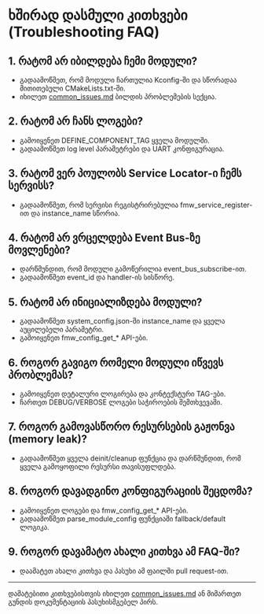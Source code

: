 # ხშირად დასმული კითხვები (Troubleshooting FAQ)

## 1. რატომ არ იბილდება ჩემი მოდული?
- გადაამოწმეთ, რომ მოდული ჩართულია Kconfig-ში და სწორადაა მითითებული CMakeLists.txt-ში.
- იხილეთ [common_issues.md](common_issues.md) ბილდის პრობლემების სექცია.

## 2. რატომ არ ჩანს ლოგები?
- გამოიყენეთ DEFINE_COMPONENT_TAG ყველა მოდულში.
- გადაამოწმეთ log level პარამეტრები და UART კონფიგურაცია.

## 3. რატომ ვერ პოულობს Service Locator-ი ჩემს სერვისს?
- გადაამოწმეთ, რომ სერვისი რეგისტრირებულია fmw_service_register-ით და instance_name სწორია.

## 4. რატომ არ ვრცელდება Event Bus-ზე მოვლენები?
- დარწმუნდით, რომ მოდული გამოწერილია event_bus_subscribe-ით.
- გადაამოწმეთ event_id და handler-ის სისწორე.

## 5. რატომ არ ინიციალიზდება მოდული?
- გადაამოწმეთ system_config.json-ში instance_name და ყველა აუცილებელი პარამეტრი.
- გამოიყენეთ fmw_config_get_* API-ები.

## 6. როგორ გავიგო რომელი მოდული იწვევს პრობლემას?
- გამოიყენეთ დეტალური ლოგირება და კონტექსტური TAG-ები.
- ჩართეთ DEBUG/VERBOSE ლოგები საჭიროების შემთხვევაში.

## 7. როგორ გამოვასწორო რესურსების გაჟონვა (memory leak)?
- გადაამოწმეთ ყველა deinit/cleanup ფუნქცია და დარწმუნდით, რომ ყველა გამოყოფილი რესურსი თავისუფლდება.

## 8. როგორ დავადგინო კონფიგურაციის შეცდომა?
- გამოიყენეთ ლოგები და fmw_config_get_* API-ები.
- გადაამოწმეთ parse_module_config ფუნქციაში fallback/default ლოგიკა.

## 9. როგორ დავამატო ახალი კითხვა ამ FAQ-ში?
- დაამატეთ ახალი კითხვა და პასუხი ამ ფაილში pull request-ით.

---

დამატებითი კითხვებისთვის იხილეთ [common_issues.md](common_issues.md) ან მიმართეთ გუნდის დოკუმენტაციის პასუხისმგებელ პირს.

